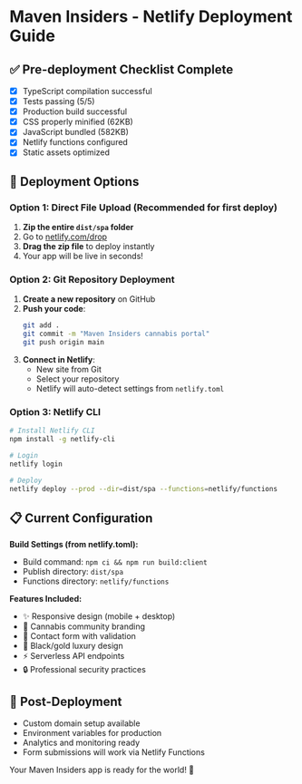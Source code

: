 # Maven Insiders - Netlify Deployment Guide

## ✅ Pre-deployment Checklist Complete

- [x] TypeScript compilation successful
- [x] Tests passing (5/5)
- [x] Production build successful
- [x] CSS properly minified (62KB)
- [x] JavaScript bundled (582KB)
- [x] Netlify functions configured
- [x] Static assets optimized

## 🚀 Deployment Options

### Option 1: Direct File Upload (Recommended for first deploy)

1. **Zip the entire `dist/spa` folder**
2. Go to [netlify.com/drop](https://netlify.com/drop)
3. **Drag the zip file** to deploy instantly
4. Your app will be live in seconds!

### Option 2: Git Repository Deployment

1. **Create a new repository** on GitHub
2. **Push your code**:
   ```bash
   git add .
   git commit -m "Maven Insiders cannabis portal"
   git push origin main
   ```
3. **Connect in Netlify**:
   - New site from Git
   - Select your repository
   - Netlify will auto-detect settings from `netlify.toml`

### Option 3: Netlify CLI

```bash
# Install Netlify CLI
npm install -g netlify-cli

# Login
netlify login

# Deploy
netlify deploy --prod --dir=dist/spa --functions=netlify/functions
```

## 📋 Current Configuration

**Build Settings (from netlify.toml):**

- Build command: `npm ci && npm run build:client`
- Publish directory: `dist/spa`
- Functions directory: `netlify/functions`

**Features Included:**

- ✨ Responsive design (mobile + desktop)
- 🌿 Cannabis community branding
- 📧 Contact form with validation
- 🎨 Black/gold luxury design
- ⚡ Serverless API endpoints
- 🔒 Professional security practices

## 🎯 Post-Deployment

- Custom domain setup available
- Environment variables for production
- Analytics and monitoring ready
- Form submissions will work via Netlify Functions

Your Maven Insiders app is ready for the world! 🌟
